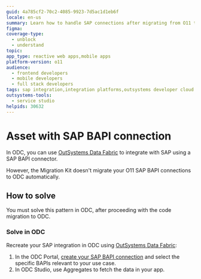 ```yaml
---
guid: 4a785cf2-70c2-4085-9923-7d5ac1d1eb6f
locale: en-us
summary: Learn how to handle SAP connections after migrating from O11 to ODC.
figma: 
coverage-type:
  - unblock
  - understand
topic: 
app_type: reactive web apps,mobile apps
platform-version: o11
audience:
  - frontend developers
  - mobile developers
  - full stack developers
tags: sap integration,integration platforms,outsystems developer cloud
outsystems-tools:
  - service studio
helpids: 30632
---
```


# Asset with SAP BAPI connection

In ODC, you can use [OutSystems Data Fabric](https://success.outsystems.com/documentation/outsystems_developer_cloud/integration_with_external_systems/integrate_with_external_data_sources_using_data_fabric/) to integrate with SAP using a SAP BAPI connector.

However, the Migration Kit doesn't migrate your O11 SAP BAPI connections to ODC automatically.

## How to solve

You must solve this pattern in ODC, after proceeding with the code migration to ODC.

### Solve in ODC

Recreate your SAP integration in ODC using [OutSystems Data Fabric](https://success.outsystems.com/documentation/outsystems_developer_cloud/integration_with_external_systems/integrate_with_external_data_sources_using_data_fabric/):

1. In the ODC Portal, [create your SAP BAPI connection](https://success.outsystems.com/documentation/outsystems_developer_cloud/integration_with_external_systems/integrate_with_external_data_sources_using_data_fabric/create_connections_to_external_data_sources/) and select the specific BAPIs relevant to your use case.
1. In ODC Studio, use Aggregates to fetch the data in your app.
